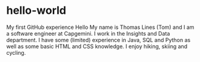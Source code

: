 # hello-world
My first GitHub experience
Hello
My name is Thomas Lines (Tom) and I am a software engineer at Capgemini. 
I work in the Insights and Data department. 
I have some (limited) experience in Java, SQL and Python as well as some basic
HTML and CSS knowledge. 
I enjoy hiking, skiing and cycling. 
